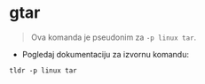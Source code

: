 # gtar

> Ova komanda je pseudonim za `-p linux tar`.

- Pogledaj dokumentaciju za izvornu komandu:

`tldr -p linux tar`
